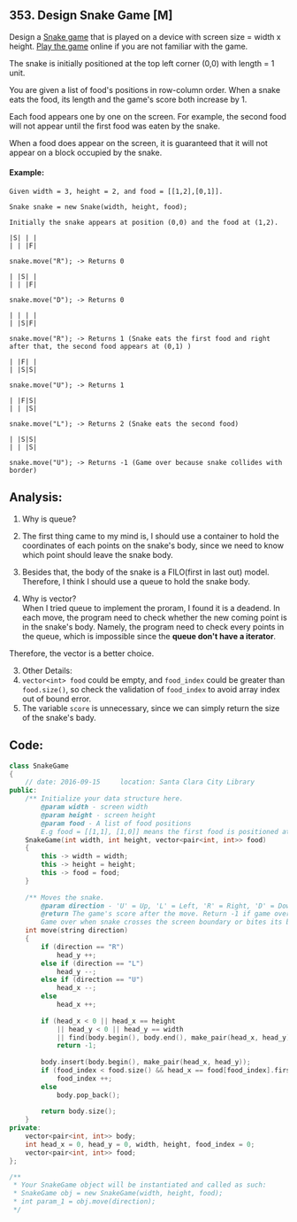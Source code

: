 ## 353. Design Snake Game [M]
Design a [Snake game](https://en.wikipedia.org/wiki/Snake_(video_game)) that is played on a device with screen size = width x height. [Play the game](http://patorjk.com/games/snake/) online if you are not familiar with the game.

The snake is initially positioned at the top left corner (0,0) with length = 1 unit.   

You are given a list of food's positions in row-column order. When a snake eats the food, its length and the game's score both increase by 1.   

Each food appears one by one on the screen. For example, the second food will not appear until the first food was eaten by the snake.   

When a food does appear on the screen, it is guaranteed that it will not appear on a block occupied by the snake.   

#### Example:
```
Given width = 3, height = 2, and food = [[1,2],[0,1]].

Snake snake = new Snake(width, height, food);

Initially the snake appears at position (0,0) and the food at (1,2).

|S| | |
| | |F|

snake.move("R"); -> Returns 0

| |S| |
| | |F|

snake.move("D"); -> Returns 0

| | | |
| |S|F|

snake.move("R"); -> Returns 1 (Snake eats the first food and right after that, the second food appears at (0,1) )

| |F| |
| |S|S|

snake.move("U"); -> Returns 1

| |F|S|
| | |S|

snake.move("L"); -> Returns 2 (Snake eats the second food)

| |S|S|
| | |S|

snake.move("U"); -> Returns -1 (Game over because snake collides with border)
```

## Analysis:
1. Why is queue?
  1. The first thing came to my mind is, I should use a container to hold the coordinates of each points on the snake's body, since we need to know which point should leave the snake body.    
  2. Besides that, the body of the snake is a FILO(first in last out) model. 
Therefore, I think I should use a queue to hold the snake body.

2. Why is vector?   
  When I tried queue to implement the proram, I found it is a deadend. In each move, the program need to check whether the new coming point is in the snake's body. Namely, the program need to check every points in the queue, which is impossible since the **queue don't have a iterator**.
  
  Therefore, the vector is a better choice.

3. Other Details:
  1. `vector<int> food` could be empty, and `food_index` could be greater than `food.size()`, so check the validation of `food_index` to avoid array index out of bound error.
  2. The variable `score` is unnecessary, since we can simply return the size of the snake's bady.

## Code:
```c++
class SnakeGame 
{
    // date: 2016-09-15     location: Santa Clara City Library
public:
    /** Initialize your data structure here.
        @param width - screen width
        @param height - screen height 
        @param food - A list of food positions
        E.g food = [[1,1], [1,0]] means the first food is positioned at [1,1], the second is at [1,0]. */
    SnakeGame(int width, int height, vector<pair<int, int>> food) 
    {
        this -> width = width;
        this -> height = height;
        this -> food = food;
    }
    
    /** Moves the snake.
        @param direction - 'U' = Up, 'L' = Left, 'R' = Right, 'D' = Down 
        @return The game's score after the move. Return -1 if game over. 
        Game over when snake crosses the screen boundary or bites its body. */
    int move(string direction) 
    {
        if (direction == "R")
            head_y ++;
        else if (direction == "L")
            head_y --;
        else if (direction == "U")
            head_x --;
        else
            head_x ++;
            
        if (head_x < 0 || head_x == height
            || head_y < 0 || head_y == width
            || find(body.begin(), body.end(), make_pair(head_x, head_y)) != body.end())
            return -1;
            
        body.insert(body.begin(), make_pair(head_x, head_y));
        if (food_index < food.size() && head_x == food[food_index].first && head_y == food[food_index].second)
            food_index ++;
        else
            body.pop_back();
            
        return body.size();
    }
private:
    vector<pair<int, int>> body;
    int head_x = 0, head_y = 0, width, height, food_index = 0;
    vector<pair<int, int>> food;
};

/**
 * Your SnakeGame object will be instantiated and called as such:
 * SnakeGame obj = new SnakeGame(width, height, food);
 * int param_1 = obj.move(direction);
 */
```
